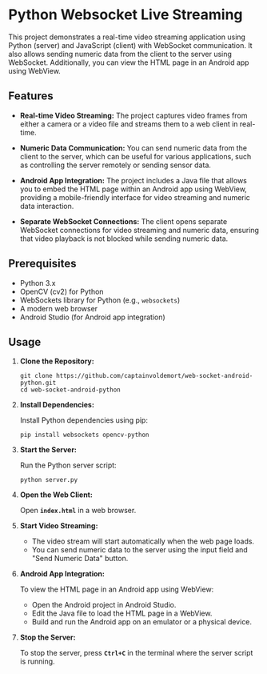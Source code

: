 # Python Websocket Live Streaming

This project demonstrates a real-time video streaming application using Python (server) and JavaScript (client) with WebSocket communication. It also allows sending numeric data from the client to the server using WebSocket. Additionally, you can view the HTML page in an Android app using WebView.

## Features

- **Real-time Video Streaming:** The project captures video frames from either a camera or a video file and streams them to a web client in real-time.

- **Numeric Data Communication:** You can send numeric data from the client to the server, which can be useful for various applications, such as controlling the server remotely or sending sensor data.

- **Android App Integration:** The project includes a Java file that allows you to embed the HTML page within an Android app using WebView, providing a mobile-friendly interface for video streaming and numeric data interaction.

- **Separate WebSocket Connections:** The client opens separate WebSocket connections for video streaming and numeric data, ensuring that video playback is not blocked while sending numeric data.

## Prerequisites

- Python 3.x
- OpenCV (cv2) for Python
- WebSockets library for Python (e.g., `websockets`)
- A modern web browser
- Android Studio (for Android app integration)

## Usage

1. **Clone the Repository:**

   ```shell
   git clone https://github.com/captainvoldemort/web-socket-android-python.git
   cd web-socket-android-python 
   ```

2. **Install Dependencies:**
    
    Install Python dependencies using pip:
    
    ```shell
    pip install websockets opencv-python
    
    ```
    
3. **Start the Server:**
    
    Run the Python server script:
    
    ```shell
    python server.py
    
    ```
    
4. **Open the Web Client:**
    
    Open **`index.html`** in a web browser.
    
5. **Start Video Streaming:**
    - The video stream will start automatically when the web page loads.
    - You can send numeric data to the server using the input field and "Send Numeric Data" button.
   
6. **Android App Integration:**
    
    To view the HTML page in an Android app using WebView:
    
    - Open the Android project in Android Studio.
    - Edit the Java file to load the HTML page in a WebView.
    - Build and run the Android app on an emulator or a physical device.
7. **Stop the Server:**
    
    To stop the server, press **`Ctrl+C`** in the terminal where the server script is running.

